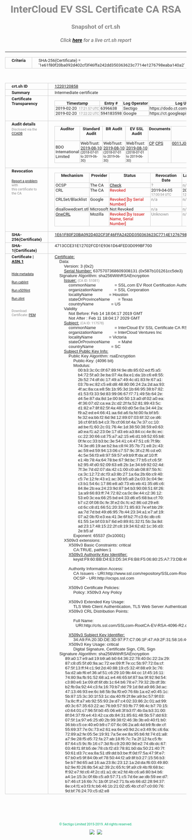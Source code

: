 # InterCloud EV SSL Certificate CA RSA
### Snapshot of crt.sh
##### Click [here](https://crt.sh/?q=1E61F80F20BA092D402CF3F46FFA242DD350363623C7714E1276798EABA140A2) for a live crt.sh report

---
<!DOCTYPE HTML PUBLIC "-//W3C//DTD HTML 4.0 Transitional//EN">
<HTML>
<HEAD>
  <META http-equiv="Content-Type" content="text/html; charset=UTF-8">
  <TITLE>crt.sh | 1e61f80f20ba092d402cf3f46ffa242dd350363623c7714e1276798eaba140a2</TITLE>
  <META name="description" content="Free CT Log Certificate Search Tool from Sectigo (formerly Comodo CA)">
  <META name="keywords" content="crt.sh, CT, Certificate Transparency, Certificate Search, SSL Certificate, Sectigo, Comodo CA">
  <LINK href="//fonts.googleapis.com/css?family=Roboto+Mono|Roboto:400,400i,700,700i" rel="stylesheet">
  <STYLE type="text/css">
    a {
      white-space: nowrap;
    }
    body {
      color: #888888;
      font: 12pt Roboto, sans-serif;
      padding-top: 10px;
      text-align: center
    }
    form {
      margin: 0px
    }
    span {
      border-radius: 10px
    }
    span.heading {
      color: #888888;
      font: 12pt Roboto, sans-serif
    }
    span.title {
      background-color: #00B373;
      color: #FFFFFF;
      font: bold 18pt Roboto, sans-serif;
      padding: 0px 5px
    }
    span.text {
      color: #888888;
      font: 10pt Roboto, sans-serif
    }
    span.whiteongrey {
      background-color: #D9D9D6;
      color: #FFFFFF;
      font: bold 18pt Roboto, sans-serif;
      padding: 0px 5px
    }
    table {
      border-collapse: collapse;
      color: #222222;
      font: 10pt Roboto, sans-serif;
      margin-left: auto;
      margin-right: auto
    }
    table.options {
      border: none;
      margin-left: 10px
    }
    td, th {
      border: 1px solid #CCCCCC;
      padding: 0px 2px;
      text-align: left;
      vertical-align: top
    }
    td.outer, th.outer {
      border: 1px solid #CCCCCC;
      padding: 2px 20px;
      text-align: left
    }
    th.heading {
      color: #888888;
      font: bold italic 12pt Roboto, sans-serif;
      padding: 20px 0px 0px;
      text-align: center
    }
    th.options, td.options {
      border: none;
      vertical-align: middle
    }
    td.text {
      font: 10pt "Roboto Mono", sans-serif;
      padding: 2px 20px
    }
    td.heading {
      border: none;
      color: #888888;
      font: 12pt Roboto, sans-serif;
      padding-top: 20px;
      text-align: center
    }
    table.lint td, th {
      text-align: center
    }
    .button {
      background-color: #00B373;
      border-radius: 10px;
      color: #FFFFFF;
      font: bold 13pt Roboto, sans-serif
    }
    .copyright {
      font: 8pt Roboto, sans-serif;
      color: #00B373
    }
    .input {
      border: 1px solid #888888;
      font-weight: bold;
      text-align: center
    }
    .small {
      font: 8pt Roboto, sans-serif;
      color: #888888
    }
    .error {
      background-color: #FFDFDF;
      color: #CC0000;
      font-weight: bold
    }
    .fatal {
      background-color: #0000AA;
      color: #FFFFFF;
      font-weight: bold
    }
    .notice {
      background-color: #FFFFDF;
      color: #606000
    }
    .warning {
      background-color: #FFEFDF;
      color: #DF6000
    }
  </STYLE>
</HEAD>
<BODY>

<TABLE>
  <TR>
    <TH class="outer">Criteria</TH>
    <TD class="outer">SHA-256(Certificate) = '1e61f80f20ba092d402cf3f46ffa242dd350363623c7714e1276798eaba140a2'</TD>
  </TR>
</TABLE>
<BR>
<TABLE>
  <TR>
    <TH class="outer">crt.sh ID</TH>
    <TD class="outer"><A href="?id=1220120858">1220120858</A></TD>
  </TR>
  <TR>
    <TH class="outer">Summary</TH>
    <TD class="outer">Intermediate certificate</TD>
  </TR>
  <TR>
    <TH class="outer">Certificate<BR>Transparency</TH>
    <TD class="outer">
<TABLE class="options" style="margin-left:0px">
  <TR>
    <TH>Timestamp</TH>
    <TH>Entry #</TH>
    <TH>Log Operator</TH>
    <TH>Log URL</TH>
  </TR>
  <TR>
    <TD>2019-02-20&nbsp; <FONT class="small">17:21:57 UTC</FONT></TD>
    <TD>6396638</TD>
    <TD>Sectigo</TD>
    <TD>https://dodo.ct.comodo.com</TD>
  </TR>
  <TR>
    <TD>2019-02-20&nbsp; <FONT class="small">17:22:22 UTC</FONT></TD>
    <TD>594183598</TD>
    <TD>Google</TD>
    <TD>https://ct.googleapis.com/rocketeer</TD>
  </TR>
</TABLE>
    </TD>
  </TR>
  <TR>
    <TH class="outer">Audit details<BR>
      <DIV class="small" style="padding-top:3px">Disclosed via the
        <A href="//ccadb-public.secure.force.com/mozilla/PublicAllIntermediateCerts" target="_blank">CCADB</A></DIV>
    </TH>
    <TD class="outer">
<TABLE class="options" style="margin-left:0px">
  <TR>
    <TH>Auditor</TH>
    <TH>Standard Audit</TH>
    <TH>BR Audit</TH>
    <TH>EV SSL Audit</TH>
    <TH>Documents</TH>
    <TH>CCADB</TH>
    <TH>Root Owner / Certificate</TH>
  </TR>
  <TR>
    <TD style="vertical-align:middle">BDO International Limited</TD>
    <TD>WebTrust:
      <A href="https://www.cpacanada.ca/generichandlers/CPACHandler.ashx?attachmentid=233834" target="_blank">2019-08-10</A>
      <BR><FONT style="font-size:8pt">(2018-07-01 to 2019-06-30)</FONT></TD>
    <TD>WebTrust:
      <A href="https://www.cpacanada.ca/generichandlers/CPACHandler.ashx?attachmentid=233835" target="_blank">2019-08-10</A>
      <BR><FONT style="font-size:8pt">(2018-07-01 to 2019-06-30)</FONT></TD>
    <TD>WebTrust:
      <A href="https://www.cpacanada.ca/generichandlers/CPACHandler.ashx?attachmentid=233836" target="_blank">2019-08-10</A>
      <BR><FONT style="font-size:8pt">(2018-07-01 to 2019-06-30)</FONT></TD>
    <TD>
      <A href="https://www.ssl.com/app/uploads/2019/06/SSLcom_CP_CPS_Version_1_6.pdf" target="blank">CP</A>
      <A href="https://www.ssl.com/app/uploads/2019/06/SSLcom_CP_CPS_Version_1_6.pdf" target="blank">CPS</A>
    </TD>
    <TD><A href="//ccadb.force.com/0011J00001MXQJpQAP" target="_blank">0011J00001MXQJpQAP</A></TD>
    <TD><A href="/?id=163978581">SSL.com</A></TD>
  </TR>
</TABLE>
    </TD>
  </TR>
  <TR>
    <TH class="outer">Revocation<BR><BR>
      <DIV class="small" style="padding-top:3px"><A href="?id=1220120858&opt=problemreporting">Report a problem</A> with<BR>this certificate to the CA</DIV></TH>
    <TD class="outer">
      <TABLE class="options" style="margin-left:0px">
        <TR>
          <TH>Mechanism</TH>
          <TH>Provider</TH>
          <TH>Status</TH>
          <TH>Revocation Date</TH>
          <TH>Last Observed in CRL</TH>
          <TH>Last Checked <SPAN style="color:#CC0000;vertical-align:middle;font-size:70%;font-weight:normal">(Error)</SPAN></TH>
        </TR>
        <TR>
          <TD>OCSP</TD>
          <TD>The CA</TD>
          <TD><A href="?id=1220120858&opt=ocsp">Check</A></TD>
          <TD><SPAN style="color:#888888">?</SPAN></TD>
          <TD><SPAN style="color:#888888">n/a</SPAN></TD>
          <TD><SPAN style="color:#888888">?</SPAN></TD>
        </TR>
        <TR>
          <TD>CRL</TD>
          <TD>The CA</TD>
          <TD><SPAN style="color:#CC0000">Revoked</SPAN></TD><TD>2019-04-05&nbsp; <FONT class="small">17:00:54 UTC</FONT></TD><TD>2019-05-21&nbsp; <FONT class="small">12:23:19 UTC</FONT></TD><TD>2019-12-04&nbsp; <FONT class="small">19:01:35 UTC</FONT></TD>
        </TR>
        <TR>
          <TD>CRLSet/Blacklist</TD>
          <TD>Google</TD>
          <TD><SPAN style="color:#CC0000">Revoked [by Serial Number]</SPAN></TD>
          <TD><SPAN style="color:#888888">n/a</SPAN></TD>
          <TD><SPAN style="color:#888888">n/a</SPAN></TD>
          <TD><SPAN style="color:#888888">n/a</SPAN></TD>
        </TR>
        <TR>
          <TD>disallowedcert.stl</TD>
          <TD>Microsoft</TD>
          <TD>Not Revoked</TD>
          <TD><SPAN style="color:#888888">n/a</SPAN></TD>
          <TD><SPAN style="color:#888888">n/a</SPAN></TD>
          <TD><SPAN style="color:#888888">n/a</SPAN></TD>
        </TR>
        <TR>
          <TD><A href="/mozilla-onecrl" target="_blank">OneCRL</A></TD>
          <TD>Mozilla</TD>
          <TD><SPAN style="color:#CC0000">Revoked [by Issuer Name, Serial Number]</SPAN></TD><TD><SPAN style="color:#888888">Unknown</SPAN></TD>
          <TD><SPAN style="color:#888888">n/a</SPAN></TD>
          <TD><SPAN style="color:#888888">n/a</SPAN></TD>
        </TR>
      </TABLE>
    </TD>
  </TR>
  <TR>
    <TH class="outer">SHA-256(Certificate)</TH>
    <TD class="outer"><A href="//censys.io/certificates/1e61f80f20ba092d402cf3f46ffa242dd350363623c7714e1276798eaba140a2">1E61F80F20BA092D402CF3F46FFA242DD350363623C7714E1276798EABA140A2</A></TD>
  </TR>
  <TR>
    <TH class="outer">SHA-1(Certificate)</TH>
    <TD class="outer">4713CCE31E12702FCD1E9361D64FED3D099BF700</TD>
  </TR>
  <TR>
    <TH class="outer">Certificate | <A href="?asn1=1220120858">ASN.1</A>
      <SPAN class="small"><BR>
      <BR><BR><A href="?id=1220120858&opt=nometadata">Hide metadata</A>
      <BR><BR><A href="?id=1220120858&opt=cablint">Run cablint</A>
      <BR><BR><A href="?id=1220120858&opt=x509lint">Run x509lint</A>
      <BR><BR><A href="?id=1220120858&opt=zlint">Run zlint</A>
      <BR><BR><BR>Download Certificate: <A href="?d=1220120858">PEM</A>
      </SPAN>
    </TH>
    <TD class="text"><A href="?d=1220120858">Certificate:</A><BR>&nbsp;&nbsp;&nbsp;&nbsp;Data:<BR>&nbsp;&nbsp;&nbsp;&nbsp;&nbsp;&nbsp;&nbsp;&nbsp;Version:&nbsp;3&nbsp;(0x2)<BR>&nbsp;&nbsp;&nbsp;&nbsp;&nbsp;&nbsp;&nbsp;&nbsp;<A href="?serial=587b101261cc5de3">Serial&nbsp;Number:</A>&nbsp;6375707368609308131&nbsp;(0x587b101261cc5de3)<BR>&nbsp;&nbsp;&nbsp;&nbsp;Signature&nbsp;Algorithm:&nbsp;sha256WithRSAEncryption<BR>&nbsp;&nbsp;&nbsp;&nbsp;&nbsp;&nbsp;&nbsp;&nbsp;<A href="?caid=51081">Issuer:</A> <SPAN class="small">(CA ID: 51081)</SPAN><BR>&nbsp;&nbsp;&nbsp;&nbsp;&nbsp;&nbsp;&nbsp;&nbsp;&nbsp;&nbsp;&nbsp;&nbsp;commonName&nbsp;&nbsp;&nbsp;&nbsp;&nbsp;&nbsp;&nbsp;&nbsp;&nbsp;&nbsp;&nbsp;&nbsp;&nbsp;&nbsp;&nbsp;&nbsp;=&nbsp;SSL.com&nbsp;EV&nbsp;Root&nbsp;Certification&nbsp;Authority&nbsp;RSA&nbsp;R2<BR>&nbsp;&nbsp;&nbsp;&nbsp;&nbsp;&nbsp;&nbsp;&nbsp;&nbsp;&nbsp;&nbsp;&nbsp;organizationName&nbsp;&nbsp;&nbsp;&nbsp;&nbsp;&nbsp;&nbsp;&nbsp;&nbsp;&nbsp;=&nbsp;SSL&nbsp;Corporation<BR>&nbsp;&nbsp;&nbsp;&nbsp;&nbsp;&nbsp;&nbsp;&nbsp;&nbsp;&nbsp;&nbsp;&nbsp;localityName&nbsp;&nbsp;&nbsp;&nbsp;&nbsp;&nbsp;&nbsp;&nbsp;&nbsp;&nbsp;&nbsp;&nbsp;&nbsp;&nbsp;=&nbsp;Houston<BR>&nbsp;&nbsp;&nbsp;&nbsp;&nbsp;&nbsp;&nbsp;&nbsp;&nbsp;&nbsp;&nbsp;&nbsp;stateOrProvinceName&nbsp;&nbsp;&nbsp;&nbsp;&nbsp;&nbsp;&nbsp;=&nbsp;Texas<BR>&nbsp;&nbsp;&nbsp;&nbsp;&nbsp;&nbsp;&nbsp;&nbsp;&nbsp;&nbsp;&nbsp;&nbsp;countryName&nbsp;&nbsp;&nbsp;&nbsp;&nbsp;&nbsp;&nbsp;&nbsp;&nbsp;&nbsp;&nbsp;&nbsp;&nbsp;&nbsp;&nbsp;=&nbsp;US<BR>&nbsp;&nbsp;&nbsp;&nbsp;&nbsp;&nbsp;&nbsp;&nbsp;Validity<BR>&nbsp;&nbsp;&nbsp;&nbsp;&nbsp;&nbsp;&nbsp;&nbsp;&nbsp;&nbsp;&nbsp;&nbsp;Not&nbsp;Before:&nbsp;Feb&nbsp;14&nbsp;18:04:17&nbsp;2019&nbsp;GMT<BR>&nbsp;&nbsp;&nbsp;&nbsp;&nbsp;&nbsp;&nbsp;&nbsp;&nbsp;&nbsp;&nbsp;&nbsp;Not&nbsp;After&nbsp;:&nbsp;Feb&nbsp;11&nbsp;18:04:17&nbsp;2029&nbsp;GMT<BR>&nbsp;&nbsp;&nbsp;&nbsp;&nbsp;&nbsp;&nbsp;&nbsp;<A href="?caid=117578">Subject:</A> <SPAN class="small">(CA ID: 117578)</SPAN><BR>&nbsp;&nbsp;&nbsp;&nbsp;&nbsp;&nbsp;&nbsp;&nbsp;&nbsp;&nbsp;&nbsp;&nbsp;commonName&nbsp;&nbsp;&nbsp;&nbsp;&nbsp;&nbsp;&nbsp;&nbsp;&nbsp;&nbsp;&nbsp;&nbsp;&nbsp;&nbsp;&nbsp;&nbsp;=&nbsp;InterCloud&nbsp;EV&nbsp;SSL&nbsp;Certificate&nbsp;CA&nbsp;RSA<BR>&nbsp;&nbsp;&nbsp;&nbsp;&nbsp;&nbsp;&nbsp;&nbsp;&nbsp;&nbsp;&nbsp;&nbsp;organizationName&nbsp;&nbsp;&nbsp;&nbsp;&nbsp;&nbsp;&nbsp;&nbsp;&nbsp;&nbsp;=&nbsp;InterCloud&nbsp;Ventures&nbsp;Inc<BR>&nbsp;&nbsp;&nbsp;&nbsp;&nbsp;&nbsp;&nbsp;&nbsp;&nbsp;&nbsp;&nbsp;&nbsp;localityName&nbsp;&nbsp;&nbsp;&nbsp;&nbsp;&nbsp;&nbsp;&nbsp;&nbsp;&nbsp;&nbsp;&nbsp;&nbsp;&nbsp;=&nbsp;Victoria<BR>&nbsp;&nbsp;&nbsp;&nbsp;&nbsp;&nbsp;&nbsp;&nbsp;&nbsp;&nbsp;&nbsp;&nbsp;stateOrProvinceName&nbsp;&nbsp;&nbsp;&nbsp;&nbsp;&nbsp;&nbsp;=&nbsp;Mahé<BR>&nbsp;&nbsp;&nbsp;&nbsp;&nbsp;&nbsp;&nbsp;&nbsp;&nbsp;&nbsp;&nbsp;&nbsp;countryName&nbsp;&nbsp;&nbsp;&nbsp;&nbsp;&nbsp;&nbsp;&nbsp;&nbsp;&nbsp;&nbsp;&nbsp;&nbsp;&nbsp;&nbsp;=&nbsp;SC<BR>&nbsp;&nbsp;&nbsp;&nbsp;&nbsp;&nbsp;&nbsp;&nbsp;<A href="?spkisha256=e768343ded4537e5fc91e85736c8b4835b45e320bdc7b9623a76e3dfb9aee1a3">Subject&nbsp;Public&nbsp;Key&nbsp;Info:</A><BR>&nbsp;&nbsp;&nbsp;&nbsp;&nbsp;&nbsp;&nbsp;&nbsp;&nbsp;&nbsp;&nbsp;&nbsp;Public&nbsp;Key&nbsp;Algorithm:&nbsp;rsaEncryption<BR>&nbsp;&nbsp;&nbsp;&nbsp;&nbsp;&nbsp;&nbsp;&nbsp;&nbsp;&nbsp;&nbsp;&nbsp;&nbsp;&nbsp;&nbsp;&nbsp;Public-Key:&nbsp;(4096&nbsp;bit)<BR>&nbsp;&nbsp;&nbsp;&nbsp;&nbsp;&nbsp;&nbsp;&nbsp;&nbsp;&nbsp;&nbsp;&nbsp;&nbsp;&nbsp;&nbsp;&nbsp;Modulus:<BR>&nbsp;&nbsp;&nbsp;&nbsp;&nbsp;&nbsp;&nbsp;&nbsp;&nbsp;&nbsp;&nbsp;&nbsp;&nbsp;&nbsp;&nbsp;&nbsp;&nbsp;&nbsp;&nbsp;&nbsp;00:b3:3c:0c:0f:67:89:f4:9e:db:85:02:ed:f5:a5:<BR>&nbsp;&nbsp;&nbsp;&nbsp;&nbsp;&nbsp;&nbsp;&nbsp;&nbsp;&nbsp;&nbsp;&nbsp;&nbsp;&nbsp;&nbsp;&nbsp;&nbsp;&nbsp;&nbsp;&nbsp;b4:72:5f:a0:3e:ba:07:4a:8a:e1:da:1b:c6:e8:55:<BR>&nbsp;&nbsp;&nbsp;&nbsp;&nbsp;&nbsp;&nbsp;&nbsp;&nbsp;&nbsp;&nbsp;&nbsp;&nbsp;&nbsp;&nbsp;&nbsp;&nbsp;&nbsp;&nbsp;&nbsp;2b:52:74:df:dc:17:49:a7:49:4c:d1:83:fe:67:a1:<BR>&nbsp;&nbsp;&nbsp;&nbsp;&nbsp;&nbsp;&nbsp;&nbsp;&nbsp;&nbsp;&nbsp;&nbsp;&nbsp;&nbsp;&nbsp;&nbsp;&nbsp;&nbsp;&nbsp;&nbsp;03:7b:ec:82:c5:e8:d8:48:80:06:24:2a:2d:aa:93:<BR>&nbsp;&nbsp;&nbsp;&nbsp;&nbsp;&nbsp;&nbsp;&nbsp;&nbsp;&nbsp;&nbsp;&nbsp;&nbsp;&nbsp;&nbsp;&nbsp;&nbsp;&nbsp;&nbsp;&nbsp;4f:ac:8a:ca:e8:5b:1b:95:3d:1b:66:95:38:b7:82:<BR>&nbsp;&nbsp;&nbsp;&nbsp;&nbsp;&nbsp;&nbsp;&nbsp;&nbsp;&nbsp;&nbsp;&nbsp;&nbsp;&nbsp;&nbsp;&nbsp;&nbsp;&nbsp;&nbsp;&nbsp;d1:53:f3:33:9d:83:99:06:67:f7:71:49:5b:64:2e:<BR>&nbsp;&nbsp;&nbsp;&nbsp;&nbsp;&nbsp;&nbsp;&nbsp;&nbsp;&nbsp;&nbsp;&nbsp;&nbsp;&nbsp;&nbsp;&nbsp;&nbsp;&nbsp;&nbsp;&nbsp;d4:5e:87:da:8d:1e:00:b0:50:13:a0:df:02:a0:ea:<BR>&nbsp;&nbsp;&nbsp;&nbsp;&nbsp;&nbsp;&nbsp;&nbsp;&nbsp;&nbsp;&nbsp;&nbsp;&nbsp;&nbsp;&nbsp;&nbsp;&nbsp;&nbsp;&nbsp;&nbsp;4f:36:07:d2:ca:ea:2c:d2:2f:fa:52:81:89:43:5c:<BR>&nbsp;&nbsp;&nbsp;&nbsp;&nbsp;&nbsp;&nbsp;&nbsp;&nbsp;&nbsp;&nbsp;&nbsp;&nbsp;&nbsp;&nbsp;&nbsp;&nbsp;&nbsp;&nbsp;&nbsp;d1:82:e7:8f:82:5f:4a:48:60:d0:5e:0a:34:44:2a:<BR>&nbsp;&nbsp;&nbsp;&nbsp;&nbsp;&nbsp;&nbsp;&nbsp;&nbsp;&nbsp;&nbsp;&nbsp;&nbsp;&nbsp;&nbsp;&nbsp;&nbsp;&nbsp;&nbsp;&nbsp;f9:a2:ed:e4:66:41:aa:6d:a6:fa:fd:00:fa:bf:b5:<BR>&nbsp;&nbsp;&nbsp;&nbsp;&nbsp;&nbsp;&nbsp;&nbsp;&nbsp;&nbsp;&nbsp;&nbsp;&nbsp;&nbsp;&nbsp;&nbsp;&nbsp;&nbsp;&nbsp;&nbsp;fe:32:ea:bb:f2:6d:9d:12:89:07:03:6f:32:ce:d6:<BR>&nbsp;&nbsp;&nbsp;&nbsp;&nbsp;&nbsp;&nbsp;&nbsp;&nbsp;&nbsp;&nbsp;&nbsp;&nbsp;&nbsp;&nbsp;&nbsp;&nbsp;&nbsp;&nbsp;&nbsp;16:cf:6f:b5:b4:c3:7b:cf:06:bf:4a:7e:37:cc:10:<BR>&nbsp;&nbsp;&nbsp;&nbsp;&nbsp;&nbsp;&nbsp;&nbsp;&nbsp;&nbsp;&nbsp;&nbsp;&nbsp;&nbsp;&nbsp;&nbsp;&nbsp;&nbsp;&nbsp;&nbsp;ad:be:f1:60:2c:01:76:4e:1d:38:50:38:59:e0:63:<BR>&nbsp;&nbsp;&nbsp;&nbsp;&nbsp;&nbsp;&nbsp;&nbsp;&nbsp;&nbsp;&nbsp;&nbsp;&nbsp;&nbsp;&nbsp;&nbsp;&nbsp;&nbsp;&nbsp;&nbsp;a0:ea:f1:a2:23:0e:17:d3:eb:a3:84:cc:4e:8c:ec:<BR>&nbsp;&nbsp;&nbsp;&nbsp;&nbsp;&nbsp;&nbsp;&nbsp;&nbsp;&nbsp;&nbsp;&nbsp;&nbsp;&nbsp;&nbsp;&nbsp;&nbsp;&nbsp;&nbsp;&nbsp;cc:22:30:66:cd:75:a7:a2:15:e6:d1:b9:52:65:b8:<BR>&nbsp;&nbsp;&nbsp;&nbsp;&nbsp;&nbsp;&nbsp;&nbsp;&nbsp;&nbsp;&nbsp;&nbsp;&nbsp;&nbsp;&nbsp;&nbsp;&nbsp;&nbsp;&nbsp;&nbsp;0f:fe:cc:33:b3:bc:3e:54:41:c4:47:51:c6:7f:9b:<BR>&nbsp;&nbsp;&nbsp;&nbsp;&nbsp;&nbsp;&nbsp;&nbsp;&nbsp;&nbsp;&nbsp;&nbsp;&nbsp;&nbsp;&nbsp;&nbsp;&nbsp;&nbsp;&nbsp;&nbsp;74:3e:d6:19:ae:b2:ba:c8:f4:35:7b:71:e8:2c:43:<BR>&nbsp;&nbsp;&nbsp;&nbsp;&nbsp;&nbsp;&nbsp;&nbsp;&nbsp;&nbsp;&nbsp;&nbsp;&nbsp;&nbsp;&nbsp;&nbsp;&nbsp;&nbsp;&nbsp;&nbsp;ac:59:ed:59:94:13:06:c7:57:9c:3f:c2:f6:cd:e0:<BR>&nbsp;&nbsp;&nbsp;&nbsp;&nbsp;&nbsp;&nbsp;&nbsp;&nbsp;&nbsp;&nbsp;&nbsp;&nbsp;&nbsp;&nbsp;&nbsp;&nbsp;&nbsp;&nbsp;&nbsp;4c:5e:56:f3:e8:97:59:57:e9:b9:ff:da:af:10:ff:<BR>&nbsp;&nbsp;&nbsp;&nbsp;&nbsp;&nbsp;&nbsp;&nbsp;&nbsp;&nbsp;&nbsp;&nbsp;&nbsp;&nbsp;&nbsp;&nbsp;&nbsp;&nbsp;&nbsp;&nbsp;e1:4b:78:4a:64:78:be:67:9d:bc:77:b5:cf:c6:5f:<BR>&nbsp;&nbsp;&nbsp;&nbsp;&nbsp;&nbsp;&nbsp;&nbsp;&nbsp;&nbsp;&nbsp;&nbsp;&nbsp;&nbsp;&nbsp;&nbsp;&nbsp;&nbsp;&nbsp;&nbsp;b2:95:4f:d0:92:09:63:e8:2b:1e:34:b9:92:02:4d:<BR>&nbsp;&nbsp;&nbsp;&nbsp;&nbsp;&nbsp;&nbsp;&nbsp;&nbsp;&nbsp;&nbsp;&nbsp;&nbsp;&nbsp;&nbsp;&nbsp;&nbsp;&nbsp;&nbsp;&nbsp;7f:3e:7d:d2:07:da:42:c1:00:c0:ab:08:87:5b:fc:<BR>&nbsp;&nbsp;&nbsp;&nbsp;&nbsp;&nbsp;&nbsp;&nbsp;&nbsp;&nbsp;&nbsp;&nbsp;&nbsp;&nbsp;&nbsp;&nbsp;&nbsp;&nbsp;&nbsp;&nbsp;ca:3c:12:72:dc:f3:a3:8b:27:1a:6a:2b:6b:c9:40:<BR>&nbsp;&nbsp;&nbsp;&nbsp;&nbsp;&nbsp;&nbsp;&nbsp;&nbsp;&nbsp;&nbsp;&nbsp;&nbsp;&nbsp;&nbsp;&nbsp;&nbsp;&nbsp;&nbsp;&nbsp;c5:7e:12:fe:43:e1:ac:30:b5:a8:2a:03:3c:04:9e:<BR>&nbsp;&nbsp;&nbsp;&nbsp;&nbsp;&nbsp;&nbsp;&nbsp;&nbsp;&nbsp;&nbsp;&nbsp;&nbsp;&nbsp;&nbsp;&nbsp;&nbsp;&nbsp;&nbsp;&nbsp;c3:b1:54:6c:17:86:e8:a0:73:eb:eb:41:35:d6:c6:<BR>&nbsp;&nbsp;&nbsp;&nbsp;&nbsp;&nbsp;&nbsp;&nbsp;&nbsp;&nbsp;&nbsp;&nbsp;&nbsp;&nbsp;&nbsp;&nbsp;&nbsp;&nbsp;&nbsp;&nbsp;84:8e:2b:ea:24:23:9d:87:b4:b3:90:08:51:6f:26:<BR>&nbsp;&nbsp;&nbsp;&nbsp;&nbsp;&nbsp;&nbsp;&nbsp;&nbsp;&nbsp;&nbsp;&nbsp;&nbsp;&nbsp;&nbsp;&nbsp;&nbsp;&nbsp;&nbsp;&nbsp;1a:a9:66:83:ff:74:72:82:ca:0c:8e:44:c2:36:12:<BR>&nbsp;&nbsp;&nbsp;&nbsp;&nbsp;&nbsp;&nbsp;&nbsp;&nbsp;&nbsp;&nbsp;&nbsp;&nbsp;&nbsp;&nbsp;&nbsp;&nbsp;&nbsp;&nbsp;&nbsp;53:e0:3c:ea:66:25:bd:e4:33:d6:e5:68:ba:cf:70:<BR>&nbsp;&nbsp;&nbsp;&nbsp;&nbsp;&nbsp;&nbsp;&nbsp;&nbsp;&nbsp;&nbsp;&nbsp;&nbsp;&nbsp;&nbsp;&nbsp;&nbsp;&nbsp;&nbsp;&nbsp;b7:c2:0f:08:0c:fe:3f:e2:0c:fc:e2:86:cd:29:e8:<BR>&nbsp;&nbsp;&nbsp;&nbsp;&nbsp;&nbsp;&nbsp;&nbsp;&nbsp;&nbsp;&nbsp;&nbsp;&nbsp;&nbsp;&nbsp;&nbsp;&nbsp;&nbsp;&nbsp;&nbsp;cd:6c:c8:d1:66:51:20:33:71:85:83:7e:ef:bb:29:<BR>&nbsp;&nbsp;&nbsp;&nbsp;&nbsp;&nbsp;&nbsp;&nbsp;&nbsp;&nbsp;&nbsp;&nbsp;&nbsp;&nbsp;&nbsp;&nbsp;&nbsp;&nbsp;&nbsp;&nbsp;aa:7d:7d:bd:49:d6:95:7b:44:23:34:a1:e7:af:19:<BR>&nbsp;&nbsp;&nbsp;&nbsp;&nbsp;&nbsp;&nbsp;&nbsp;&nbsp;&nbsp;&nbsp;&nbsp;&nbsp;&nbsp;&nbsp;&nbsp;&nbsp;&nbsp;&nbsp;&nbsp;07:a2:0b:f0:e3:ea:41:3e:6f:b2:7f:c3:6c:db:c6:<BR>&nbsp;&nbsp;&nbsp;&nbsp;&nbsp;&nbsp;&nbsp;&nbsp;&nbsp;&nbsp;&nbsp;&nbsp;&nbsp;&nbsp;&nbsp;&nbsp;&nbsp;&nbsp;&nbsp;&nbsp;61:55:1e:bf:03:b7:6d:e0:89:81:32:f1:5b:3a:8d:<BR>&nbsp;&nbsp;&nbsp;&nbsp;&nbsp;&nbsp;&nbsp;&nbsp;&nbsp;&nbsp;&nbsp;&nbsp;&nbsp;&nbsp;&nbsp;&nbsp;&nbsp;&nbsp;&nbsp;&nbsp;ad:23:17:48:15:22:2f:c8:19:34:62:d2:1c:36:d3:<BR>&nbsp;&nbsp;&nbsp;&nbsp;&nbsp;&nbsp;&nbsp;&nbsp;&nbsp;&nbsp;&nbsp;&nbsp;&nbsp;&nbsp;&nbsp;&nbsp;&nbsp;&nbsp;&nbsp;&nbsp;2e:b5:af<BR>&nbsp;&nbsp;&nbsp;&nbsp;&nbsp;&nbsp;&nbsp;&nbsp;&nbsp;&nbsp;&nbsp;&nbsp;&nbsp;&nbsp;&nbsp;&nbsp;Exponent:&nbsp;65537&nbsp;(0x10001)<BR>&nbsp;&nbsp;&nbsp;&nbsp;&nbsp;&nbsp;&nbsp;&nbsp;X509v3&nbsp;extensions:<BR>&nbsp;&nbsp;&nbsp;&nbsp;&nbsp;&nbsp;&nbsp;&nbsp;&nbsp;&nbsp;&nbsp;&nbsp;X509v3&nbsp;Basic&nbsp;Constraints:&nbsp;critical<BR>&nbsp;&nbsp;&nbsp;&nbsp;&nbsp;&nbsp;&nbsp;&nbsp;&nbsp;&nbsp;&nbsp;&nbsp;&nbsp;&nbsp;&nbsp;&nbsp;CA:TRUE,&nbsp;pathlen:1<BR>&nbsp;&nbsp;&nbsp;&nbsp;&nbsp;&nbsp;&nbsp;&nbsp;&nbsp;&nbsp;&nbsp;&nbsp;<A href="?ski=f960bbd4e3d534f6b8f5068025a773db4669a89e">X509v3&nbsp;Authority&nbsp;Key&nbsp;Identifier:</A><BR>&nbsp;&nbsp;&nbsp;&nbsp;&nbsp;&nbsp;&nbsp;&nbsp;&nbsp;&nbsp;&nbsp;&nbsp;&nbsp;&nbsp;&nbsp;&nbsp;keyid:F9:60:BB:D4:E3:D5:34:F6:B8:F5:06:80:25:A7:73:DB:46:69:A8:9E<BR><BR>&nbsp;&nbsp;&nbsp;&nbsp;&nbsp;&nbsp;&nbsp;&nbsp;&nbsp;&nbsp;&nbsp;&nbsp;Authority&nbsp;Information&nbsp;Access:&nbsp;<BR>&nbsp;&nbsp;&nbsp;&nbsp;&nbsp;&nbsp;&nbsp;&nbsp;&nbsp;&nbsp;&nbsp;&nbsp;&nbsp;&nbsp;&nbsp;&nbsp;CA&nbsp;Issuers&nbsp;-&nbsp;URI:http://www.ssl.com/repository/SSLcom-RootCA-EV-RSA-4096-R2.crt<BR>&nbsp;&nbsp;&nbsp;&nbsp;&nbsp;&nbsp;&nbsp;&nbsp;&nbsp;&nbsp;&nbsp;&nbsp;&nbsp;&nbsp;&nbsp;&nbsp;OCSP&nbsp;-&nbsp;URI:http://ocsps.ssl.com<BR><BR>&nbsp;&nbsp;&nbsp;&nbsp;&nbsp;&nbsp;&nbsp;&nbsp;&nbsp;&nbsp;&nbsp;&nbsp;X509v3&nbsp;Certificate&nbsp;Policies:&nbsp;<BR>&nbsp;&nbsp;&nbsp;&nbsp;&nbsp;&nbsp;&nbsp;&nbsp;&nbsp;&nbsp;&nbsp;&nbsp;&nbsp;&nbsp;&nbsp;&nbsp;Policy:&nbsp;X509v3&nbsp;Any&nbsp;Policy<BR><BR>&nbsp;&nbsp;&nbsp;&nbsp;&nbsp;&nbsp;&nbsp;&nbsp;&nbsp;&nbsp;&nbsp;&nbsp;X509v3&nbsp;Extended&nbsp;Key&nbsp;Usage:&nbsp;<BR>&nbsp;&nbsp;&nbsp;&nbsp;&nbsp;&nbsp;&nbsp;&nbsp;&nbsp;&nbsp;&nbsp;&nbsp;&nbsp;&nbsp;&nbsp;&nbsp;TLS&nbsp;Web&nbsp;Client&nbsp;Authentication,&nbsp;TLS&nbsp;Web&nbsp;Server&nbsp;Authentication<BR>&nbsp;&nbsp;&nbsp;&nbsp;&nbsp;&nbsp;&nbsp;&nbsp;&nbsp;&nbsp;&nbsp;&nbsp;X509v3&nbsp;CRL&nbsp;Distribution&nbsp;Points:&nbsp;<BR><BR>&nbsp;&nbsp;&nbsp;&nbsp;&nbsp;&nbsp;&nbsp;&nbsp;&nbsp;&nbsp;&nbsp;&nbsp;&nbsp;&nbsp;&nbsp;&nbsp;Full&nbsp;Name:<BR>&nbsp;&nbsp;&nbsp;&nbsp;&nbsp;&nbsp;&nbsp;&nbsp;&nbsp;&nbsp;&nbsp;&nbsp;&nbsp;&nbsp;&nbsp;&nbsp;&nbsp;&nbsp;URI:http://crls.ssl.com/SSLcom-RootCA-EV-RSA-4096-R2.crl<BR><BR>&nbsp;&nbsp;&nbsp;&nbsp;&nbsp;&nbsp;&nbsp;&nbsp;&nbsp;&nbsp;&nbsp;&nbsp;<A href="?ski=34a9fa203dde3d97f7c7061f47a92f3158164ccc">X509v3&nbsp;Subject&nbsp;Key&nbsp;Identifier:</A><BR>&nbsp;&nbsp;&nbsp;&nbsp;&nbsp;&nbsp;&nbsp;&nbsp;&nbsp;&nbsp;&nbsp;&nbsp;&nbsp;&nbsp;&nbsp;&nbsp;34:A9:FA:20:3D:DE:3D:97:F7:C7:06:1F:47:A9:2F:31:58:16:4C:CC<BR>&nbsp;&nbsp;&nbsp;&nbsp;&nbsp;&nbsp;&nbsp;&nbsp;&nbsp;&nbsp;&nbsp;&nbsp;X509v3&nbsp;Key&nbsp;Usage:&nbsp;critical<BR>&nbsp;&nbsp;&nbsp;&nbsp;&nbsp;&nbsp;&nbsp;&nbsp;&nbsp;&nbsp;&nbsp;&nbsp;&nbsp;&nbsp;&nbsp;&nbsp;Digital&nbsp;Signature,&nbsp;Certificate&nbsp;Sign,&nbsp;CRL&nbsp;Sign<BR>&nbsp;&nbsp;&nbsp;&nbsp;Signature&nbsp;Algorithm:&nbsp;sha256WithRSAEncryption<BR>&nbsp;&nbsp;&nbsp;&nbsp;&nbsp;&nbsp;&nbsp;&nbsp;&nbsp;89:a0:17:e9:ad:19:b9:a6:b0:64:36:22:78:40:0c:22:2a:29:<BR>&nbsp;&nbsp;&nbsp;&nbsp;&nbsp;&nbsp;&nbsp;&nbsp;&nbsp;87:c8:d5:5f:d0:9a:ac:72:ee:09:ff:7e:cc:5b:97:72:0a:cf:<BR>&nbsp;&nbsp;&nbsp;&nbsp;&nbsp;&nbsp;&nbsp;&nbsp;&nbsp;67:5f:13:ff:f4:c1:9d:2d:40:88:19:c5:32:4f:88:e9:3c:76:<BR>&nbsp;&nbsp;&nbsp;&nbsp;&nbsp;&nbsp;&nbsp;&nbsp;&nbsp;5a:d2:ab:f6:ef:36:af:51:c6:29:10:9b:44:cc:1f:45:16:11:<BR>&nbsp;&nbsp;&nbsp;&nbsp;&nbsp;&nbsp;&nbsp;&nbsp;&nbsp;74:80:9a:fb:91:52:68:a1:e4:46:65:bf:87:ba:9f:92:9d:54:<BR>&nbsp;&nbsp;&nbsp;&nbsp;&nbsp;&nbsp;&nbsp;&nbsp;&nbsp;c3:80:e6:1e:09:df:6f:db:1c:64:b6:78:e7:79:32:2b:df:3b:<BR>&nbsp;&nbsp;&nbsp;&nbsp;&nbsp;&nbsp;&nbsp;&nbsp;&nbsp;b2:fb:0a:92:44:c3:fa:16:70:b7:dd:79:1d:8d:a9:86:3d:ac:<BR>&nbsp;&nbsp;&nbsp;&nbsp;&nbsp;&nbsp;&nbsp;&nbsp;&nbsp;47:13:46:93:ee:6c:b8:5b:9a:f0:e0:76:6b:1a:e2:e0:45:1c:<BR>&nbsp;&nbsp;&nbsp;&nbsp;&nbsp;&nbsp;&nbsp;&nbsp;&nbsp;5b:87:15:3c:30:1f:53:1c:da:40:f9:2f:8e:a9:bc:57:9f:03:<BR>&nbsp;&nbsp;&nbsp;&nbsp;&nbsp;&nbsp;&nbsp;&nbsp;&nbsp;7a:8c:ff:a7:eb:92:55:93:2e:d7:c4:02:33:86:2c:01:ad:99:<BR>&nbsp;&nbsp;&nbsp;&nbsp;&nbsp;&nbsp;&nbsp;&nbsp;&nbsp;d0:3c:67:35:63:22:ac:76:b9:57:93:fb:77:98:4c:b7:70:15:<BR>&nbsp;&nbsp;&nbsp;&nbsp;&nbsp;&nbsp;&nbsp;&nbsp;&nbsp;c0:64:01:c7:96:5f:b0:45:06:e8:3f:b3:f7:4b:0a:b3:31:00:<BR>&nbsp;&nbsp;&nbsp;&nbsp;&nbsp;&nbsp;&nbsp;&nbsp;&nbsp;8f:04:37:f9:e4:43:42:ca:db:84:31:85:61:48:5b:57:dd:63:<BR>&nbsp;&nbsp;&nbsp;&nbsp;&nbsp;&nbsp;&nbsp;&nbsp;&nbsp;07:5f:1a:97:e6:25:d0:2b:99:38:f2:46:3b:3b:e0:40:f1:b0:<BR>&nbsp;&nbsp;&nbsp;&nbsp;&nbsp;&nbsp;&nbsp;&nbsp;&nbsp;36:bb:c5:ce:40:e0:b9:c7:07:6c:06:2a:a6:4d:b9:fb:de:cf:<BR>&nbsp;&nbsp;&nbsp;&nbsp;&nbsp;&nbsp;&nbsp;&nbsp;&nbsp;55:69:37:7e:0c:73:e2:61:ea:6e:e0:9d:2c:e3:49:9c:c6:6a:<BR>&nbsp;&nbsp;&nbsp;&nbsp;&nbsp;&nbsp;&nbsp;&nbsp;&nbsp;72:89:a2:fe:05:5e:19:91:7a:5e:ee:8a:95:b6:fd:74:d1:a8:<BR>&nbsp;&nbsp;&nbsp;&nbsp;&nbsp;&nbsp;&nbsp;&nbsp;&nbsp;a7:9e:28:f5:d5:72:fa:27:ab:18:f6:7c:7a:2f:12:fa:c5:fb:<BR>&nbsp;&nbsp;&nbsp;&nbsp;&nbsp;&nbsp;&nbsp;&nbsp;&nbsp;87:64:c5:9c:fb:16:c7:3d:fb:c9:20:80:9d:e2:74:db:dc:67:<BR>&nbsp;&nbsp;&nbsp;&nbsp;&nbsp;&nbsp;&nbsp;&nbsp;&nbsp;03:48:f1:8f:b5:de:78:cb:f2:d3:78:81:b0:da:50:21:40:7f:<BR>&nbsp;&nbsp;&nbsp;&nbsp;&nbsp;&nbsp;&nbsp;&nbsp;&nbsp;50:61:d3:7c:ea:8a:51:d9:dd:b3:be:ff:0d:f7:5a:47:9f:e7:<BR>&nbsp;&nbsp;&nbsp;&nbsp;&nbsp;&nbsp;&nbsp;&nbsp;&nbsp;67:b0:e5:9f:84:0b:ef:78:50:44:f2:a9:8f:b3:27:15:56:b3:<BR>&nbsp;&nbsp;&nbsp;&nbsp;&nbsp;&nbsp;&nbsp;&nbsp;&nbsp;5e:b7:9d:65:ad:16:aa:23:8c:23:12:1a:2d:da:f6:03:49:80:<BR>&nbsp;&nbsp;&nbsp;&nbsp;&nbsp;&nbsp;&nbsp;&nbsp;&nbsp;b2:9e:f0:26:8b:54:a2:39:2c:65:fc:9f:a9:c9:4b:f8:68:bc:<BR>&nbsp;&nbsp;&nbsp;&nbsp;&nbsp;&nbsp;&nbsp;&nbsp;&nbsp;ff:92:e7:fd:c6:4f:2c:d1:a1:dc:e2:fd:4b:c6:a6:80:b4:b6:<BR>&nbsp;&nbsp;&nbsp;&nbsp;&nbsp;&nbsp;&nbsp;&nbsp;&nbsp;a4:1e:15:3c:0f:6b:c5:a9:57:71:c5:7d:6e:ae:db:59:ee:d7:<BR>&nbsp;&nbsp;&nbsp;&nbsp;&nbsp;&nbsp;&nbsp;&nbsp;&nbsp;b7:46:cf:16:6b:7c:1b:0f:1f:e2:71:fa:eb:66:d2:28:94:37:<BR>&nbsp;&nbsp;&nbsp;&nbsp;&nbsp;&nbsp;&nbsp;&nbsp;&nbsp;8e:c4:f1:e3:f3:fc:b6:46:1b:21:02:d5:4b:cf:d7:c0:00:76:<BR>&nbsp;&nbsp;&nbsp;&nbsp;&nbsp;&nbsp;&nbsp;&nbsp;&nbsp;9d:bf:76:24:70:c5:d2:e8<BR>    </TD>
  </TR>
</TABLE>

  <BR><BR><BR>

  <P class="copyright">&copy; Sectigo Limited 2015-2019. All rights reserved.</P>
  <DIV>
    <A href="https://sectigo.com/"><IMG src="/sectigo_s.png"></A>
    &nbsp;<A href="https://github.com/crtsh"><IMG src="/GitHub-Mark-32px.png"></A>
  </DIV>
</BODY>
</HTML>
